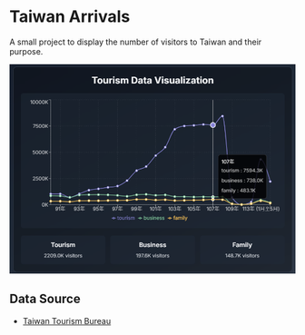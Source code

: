 # Taiwan Arrivals

A small project to display the number of visitors to Taiwan and their purpose.

![Cover](./assets/img/cover.png)

## Data Source

- [Taiwan Tourism Bureau](https://admin.taiwan.net.tw/statistics/yearly/)